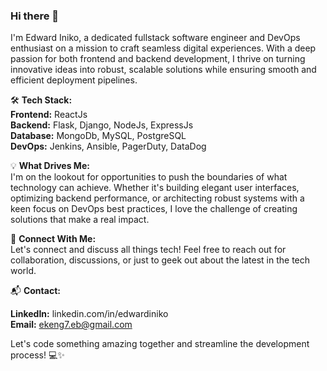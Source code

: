 ### Hi there 👋

<!--
**iekeng/iekeng** is a ✨ _special_ ✨ repository because its `README.md` (this file) appears on your GitHub profile.

Here are some ideas to get you started:

- 🔭 I’m currently working on ...
- 🌱 I’m currently learning ...
- 👯 I’m looking to collaborate on ...
- 🤔 I’m looking for help with ...
- 💬 Ask me about ...
- 📫 How to reach me: ...
- 😄 Pronouns: ...
- ⚡ Fun fact: ...
-->
I'm Edward Iniko, a dedicated fullstack software engineer and DevOps enthusiast on a mission to craft seamless digital experiences. With a deep passion for both frontend and backend development, I thrive on turning innovative ideas into robust, scalable solutions while ensuring smooth and efficient deployment pipelines.  

🛠️ **Tech Stack:**   
**Frontend:** ReactJs  
**Backend:** Flask, Django, NodeJs, ExpressJs  
**Database:** MongoDb, MySQL, PostgreSQL  
**DevOps:** Jenkins, Ansible, PagerDuty, DataDog  
  
💡 **What Drives Me:**    
I'm on the lookout for opportunities to push the boundaries of what technology can achieve. Whether it's building elegant user interfaces, optimizing backend performance, or architecting robust systems with a keen focus on DevOps best practices, I love the challenge of creating solutions that make a real impact.  

<!--🌐 Open Source Enthusiast:  
I believe in the power of collaboration, and you can often find me contributing to open source projects. [Link to your GitHub profile or specific projects]  

🚀 What I Bring to the Table:  
   
[Highlight specific skills and strengths]  
[Mention any relevant certifications or achievements]
Proficient in implementing and optimizing DevOps processes for continuous integration and deployment.-->
  
🔗 **Connect With Me:**  
Let's connect and discuss all things tech! Feel free to reach out for collaboration, discussions, or just to geek out about the latest in the tech world.  
  
📬 **Contact:**   
  
**LinkedIn:** linkedin.com/in/edwardiniko  
**Email:** ekeng7.eb@gmail.com
  
Let's code something amazing together and streamline the development process! 💻✨  
